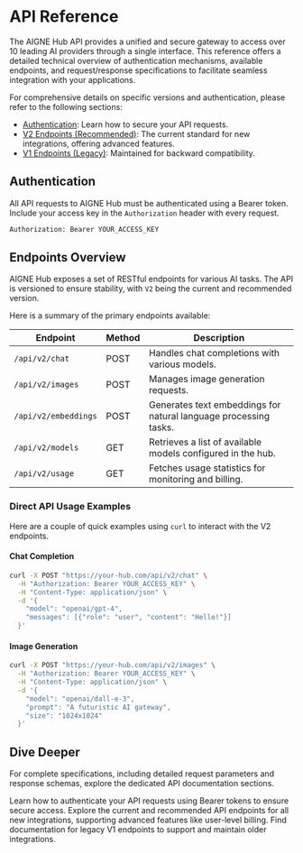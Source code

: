 # API Reference

The AIGNE Hub API provides a unified and secure gateway to access over 10 leading AI providers through a single interface. This reference offers a detailed technical overview of authentication mechanisms, available endpoints, and request/response specifications to facilitate seamless integration with your applications.

For comprehensive details on specific versions and authentication, please refer to the following sections:
- [Authentication](./api-reference-authentication.md): Learn how to secure your API requests.
- [V2 Endpoints (Recommended)](./api-reference-v2-endpoints.md): The current standard for new integrations, offering advanced features.
- [V1 Endpoints (Legacy)](./api-reference-v1-endpoints.md): Maintained for backward compatibility.

## Authentication

All API requests to AIGNE Hub must be authenticated using a Bearer token. Include your access key in the `Authorization` header with every request.

```bash Authorization Header icon=lucide:key-round
Authorization: Bearer YOUR_ACCESS_KEY
```

## Endpoints Overview

AIGNE Hub exposes a set of RESTful endpoints for various AI tasks. The API is versioned to ensure stability, with `V2` being the current and recommended version.

Here is a summary of the primary endpoints available:

| Endpoint | Method | Description |
|---|---|---|
| `/api/v2/chat` | POST | Handles chat completions with various models. |
| `/api/v2/images` | POST | Manages image generation requests. |
| `/api/v2/embeddings` | POST | Generates text embeddings for natural language processing tasks. |
| `/api/v2/models` | GET | Retrieves a list of available models configured in the hub. |
| `/api/v2/usage` | GET | Fetches usage statistics for monitoring and billing. |

### Direct API Usage Examples

Here are a couple of quick examples using `curl` to interact with the V2 endpoints.

#### Chat Completion

```bash Chat Completion Request icon=lucide:message-square-more
curl -X POST "https://your-hub.com/api/v2/chat" \
  -H "Authorization: Bearer YOUR_ACCESS_KEY" \
  -H "Content-Type: application/json" \
  -d '{
    "model": "openai/gpt-4",
    "messages": [{"role": "user", "content": "Hello!"}]
  }'
```

#### Image Generation

```bash Image Generation Request icon=lucide:image
curl -X POST "https://your-hub.com/api/v2/images" \
  -H "Authorization: Bearer YOUR_ACCESS_KEY" \
  -H "Content-Type: application/json" \
  -d '{
    "model": "openai/dall-e-3",
    "prompt": "A futuristic AI gateway",
    "size": "1024x1024"
  }'
```

## Dive Deeper

For complete specifications, including detailed request parameters and response schemas, explore the dedicated API documentation sections.

<x-cards data-columns="3">
  <x-card data-title="Authentication" data-icon="lucide:key-round" data-href="/api-reference/authentication">
    Learn how to authenticate your API requests using Bearer tokens to ensure secure access.
  </x-card>
  <x-card data-title="V2 Endpoints" data-icon="lucide:milestone" data-href="/api-reference/v2-endpoints">
    Explore the current and recommended API endpoints for all new integrations, supporting advanced features like user-level billing.
  </x-card>
  <x-card data-title="V1 Endpoints (Legacy)" data-icon="lucide:history" data-href="/api-reference/v1-endpoints">
    Find documentation for legacy V1 endpoints to support and maintain older integrations.
  </x-card>
</x-cards>